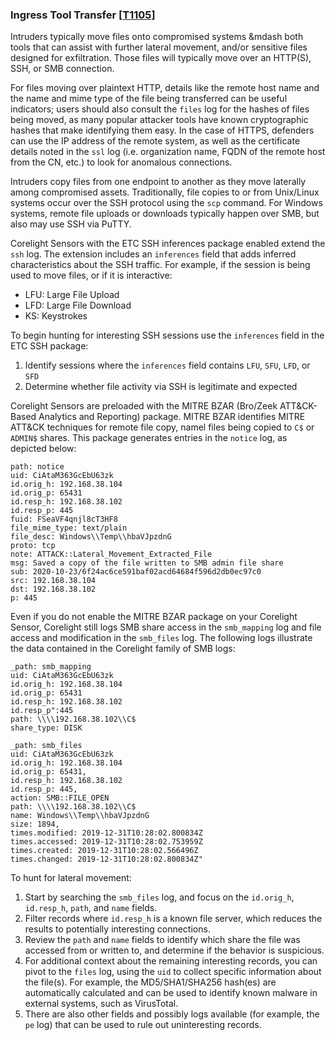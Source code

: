 ### Ingress Tool Transfer [\[T1105\]](https://attack.mitre.org/techniques/T1105/)

Intruders typically move files onto compromised systems &mdash both tools that can assist with further lateral movement, and/or sensitive files designed for exfiltration. Those files will typically move over an HTTP(S), SSH, or SMB connection.

For files moving over plaintext HTTP, details like the remote host name and the name and mime type of the file being transferred can be useful indicators; users should also consult the `files` log for the hashes of files being moved, as many popular attacker tools have known cryptographic hashes that make identifying them easy. In the case of HTTPS, defenders can use the IP address of the remote system, as well as the certificate details noted in the `ssl` log (i.e. organization name, FQDN of the remote host from the CN, etc.) to look for anomalous connections.

Intruders copy files from one endpoint to another as they move laterally among compromised assets. Traditionally, file copies to or from Unix/Linux systems occur over the SSH protocol using the `scp` command. For Windows systems, remote file uploads or downloads typically happen over SMB, but also may use SSH via PuTTY.

Corelight Sensors with the ETC SSH inferences package enabled extend the `ssh` log. The extension includes an `inferences` field that adds inferred characteristics about the SSH traffic. For example, if the session is being used to move files, or if it is interactive:
- LFU: Large File Upload
- LFD: Large File Download
- KS: Keystrokes

To begin hunting for interesting SSH sessions use the `inferences` field in the ETC SSH package:
1. Identify sessions where the `inferences` field contains `LFU`, `SFU`, `LFD`, or `SFD`
2. Determine whether file activity via SSH is legitimate and expected

Corelight Sensors are preloaded with the MITRE BZAR (Bro/Zeek ATT&CK-Based Analytics and Reporting) package. MITRE BZAR identifies MITRE ATT&CK techniques for remote file copy, namel files being copied to `C$` or `ADMIN$` shares. This package generates entries in the `notice` log, as depicted below:

```
path: notice
uid: CiAtaM363GcEbU63zk
id.orig_h: 192.168.38.104
id.orig_p: 65431
id.resp_h: 192.168.38.102
id.resp_p: 445
fuid: FSeaVF4qnjl8cT3HF8
file_mime_type: text/plain
file_desc: Windows\\Temp\\hbaVJpzdnG
proto: tcp
note: ATTACK::Lateral_Movement_Extracted_File
msg: Saved a copy of the file written to SMB admin file share
sub: 2020-10-23/6f24ac6ce591baf02acd64684f596d2db0ec97c0
src: 192.168.38.104
dst: 192.168.38.102
p: 445
```

Even if you do not enable the MITRE BZAR package on your Corelight Sensor, Corelight still logs SMB share access in the `smb_mapping` log and file access and modification in the `smb_files` log. The following logs illustrate the data contained in the Corelight family of SMB logs:

```
_path: smb_mapping
uid: CiAtaM363GcEbU63zk
id.orig_h: 192.168.38.104
id.orig_p: 65431
id.resp_h: 192.168.38.102
id.resp_p":445
path: \\\\192.168.38.102\\C$
share_type: DISK
```

```
_path: smb_files
uid: CiAtaM363GcEbU63zk
id.orig_h: 192.168.38.104
id.orig_p: 65431,
id.resp_h: 192.168.38.102
id.resp_p: 445,
action: SMB::FILE_OPEN
path: \\\\192.168.38.102\\C$
name: Windows\\Temp\\hbaVJpzdnG
size: 1894,
times.modified: 2019-12-31T10:28:02.800834Z
times.accessed: 2019-12-31T10:28:02.753959Z
times.created: 2019-12-31T10:28:02.566496Z
times.changed: 2019-12-31T10:28:02.800834Z"
```

To hunt for lateral movement:
1. Start by searching the `smb_files` log, and focus on the `id.orig_h`, `id.resp_h`, `path`, and `name` fields.
2. Filter records where `id.resp_h` is a known file server, which reduces the results to potentially interesting connections.
3. Review the `path` and `name` fields to identify which share the file was accessed from or written to, and determine if the behavior is suspicious.
4. For additional context about the remaining interesting records, you can pivot to the `files` log, using the `uid` to collect specific information about the file(s). For example, the MD5/SHA1/SHA256 hash(es) are automatically calculated and can be used to identify known malware in external systems, such as VirusTotal.
  1. There are also other fields and possibly logs available (for example, the `pe` log) that can be used to rule out uninteresting records.
